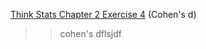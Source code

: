 [Think Stats Chapter 2 Exercise 4](http://greenteapress.com/thinkstats2/html/thinkstats2003.html#toc24) (Cohen's d)

>> cohen's dflsjdf 
